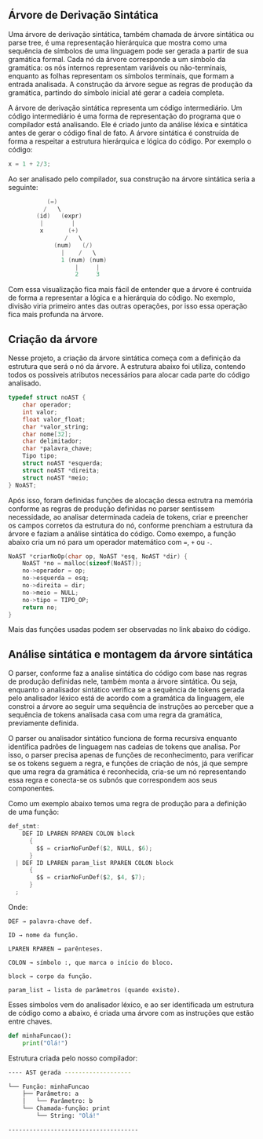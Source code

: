 ## Árvore de Derivação Sintática

Uma árvore de derivação sintática, também chamada de árvore sintática ou parse tree, é uma representação hierárquica que mostra como uma sequência de símbolos de uma linguagem pode ser gerada a partir de sua gramática formal. Cada nó da árvore corresponde a um símbolo da gramática: os nós internos representam variáveis ou não-terminais, enquanto as folhas representam os símbolos terminais, que formam a entrada analisada. A construção da árvore segue as regras de produção da gramática, partindo do símbolo inicial até gerar a cadeia completa. 

A árvore de derivação sintática representa um código intermediário. Um código intermediário é uma forma de representação do programa que o compilador está analisando. Ele é criado junto da análise léxica e sintática antes de gerar o código final de fato. A árvore sintática é construída de forma a respeitar a estrutura hierárquica e lógica do código. Por exemplo o código:

```C
x = 1 + 2/3;
```

Ao ser analisado pelo compilador, sua construção na árvore sintática seria a seguinte:

```C
           (=)
          /   \
        (id)   (expr)
         |        |
         x       (+)
                /   \
             (num)   (/)
               |    /   \
               1 (num) (num)
                   |     |
                   2     3
```

Com essa visualização fica mais fácil de entender que a árvore é contruída de forma a representar a lógica e a hierárquia do código. No exemplo, divisão viria primeiro antes das outras operações, por isso essa operação fica mais profunda na árvore.

## Criação da árvore

Nesse projeto, a criação da árvore sintática começa com a definição da estrutura que será o nó da árvore. A estrutura abaixo foi utiliza, contendo todos os possiveis atributos necessários para alocar cada parte do código analisado.

```C
typedef struct noAST {
    char operador;
    int valor;
    float valor_float;
    char *valor_string;
    char nome[32];
    char delimitador;
    char *palavra_chave;
    Tipo tipo;
    struct noAST *esquerda;
    struct noAST *direita;
    struct noAST *meio;
} NoAST;
```

Após isso, foram definidas funções de alocação dessa estrutra na memória conforme as regras de produção definidas no parser sentissem necessidade, ao analisar determinada cadeia de tokens, criar e preencher os campos corretos da estrutura do nó, conforme prenchiam a estrutura da árvore e faziam a análise sintática do código. Como exempo, a função abaixo cria um nó para um operador matemático com `=`, `+` ou `-`.

```C
NoAST *criarNoOp(char op, NoAST *esq, NoAST *dir) {
    NoAST *no = malloc(sizeof(NoAST));
    no->operador = op;
    no->esquerda = esq;
    no->direita = dir;
    no->meio = NULL;
    no->tipo = TIPO_OP;
    return no;
}
```

Mais das funções usadas podem ser observadas no link abaixo do código.

## Análise sintática e montagem da árvore sintática

O parser, conforme faz a analise sintática do código com base nas regras de produção definidas nele, também monta a árvore sintática. Ou seja, enquanto o analisador sintático verifica se a sequência de tokens gerada pelo analisador léxico está de acordo com a gramática da linguagem, ele constroi a árvore ao seguir uma sequência de instruções ao perceber que a sequência de tokens analisada casa com uma regra da gramática, previamente definida.

O parser ou analisador sintático funciona de forma recursiva enquanto identifica padrões de linguagem nas cadeias de tokens que analisa. Por isso, o parser precisa apenas de funções de reconhecimento, para verificar se os tokens seguem a regra, e funções de criação de nós, já que sempre que uma regra da gramática é reconhecida, cria-se um nó representando essa regra e conecta-se os subnós que correspondem aos seus componentes.

Como um exemplo abaixo temos uma regra de produção para a definição de uma função:

```C
def_stmt:
    DEF ID LPAREN RPAREN COLON block
      {
        $$ = criarNoFunDef($2, NULL, $6);
      }
  | DEF ID LPAREN param_list RPAREN COLON block
      {
        $$ = criarNoFunDef($2, $4, $7);
      }
  ;
```
Onde:
```
DEF → palavra-chave def.

ID → nome da função.

LPAREN RPAREN → parênteses.

COLON → símbolo :, que marca o início do bloco.

block → corpo da função.

param_list → lista de parâmetros (quando existe).
```

Esses simbolos vem do analisador léxico, e ao ser identificada um estrutura de código como a abaixo, é criada uma árvore com as instruções que estão entre chaves.

```Python
def minhaFuncao():
    print("Olá!")
```

Estrutura criada pelo nosso compilador:

```bash
---- AST gerada -------------------

└── Função: minhaFuncao
    ├── Parâmetro: a
    │   └── Parâmetro: b
    └── Chamada-função: print
        └── String: "Olá!"

-------------------------------------
```